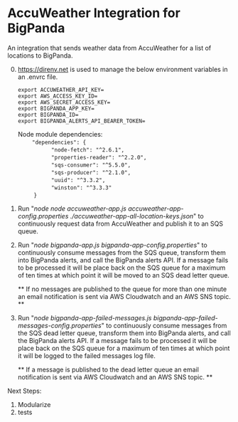 # AccuWeather Integration for BigPanda

An integration that sends weather data from AccuWeather for a list of locations to BigPanda.


0) https://direnv.net is used to manage the below environment variables in an .envrc file.

    `export ACCUWEATHER_API_KEY=`\
    `export AWS_ACCESS_KEY_ID=`\
    `export AWS_SECRET_ACCESS_KEY=`\
    `export BIGPANDA_APP_KEY=`\
    `export BIGPANDA_ID=`\
    `export BIGPANDA_ALERTS_API_BEARER_TOKEN=`

    Node module dependencies: \
        `"dependencies": {`\
                   `"node-fetch": "^2.6.1",`\
                   `"properties-reader": "^2.2.0",`\
                   `"sqs-consumer": "^5.5.0",`\
                   `"sqs-producer": "^2.1.0",`\
                   `"uuid": "^3.3.2",`\
                   `"winston": "^3.3.3"`\
         `}`


1) Run "*node node accuweather-app.js accuweather-app-config.properties ./accuweather-app-all-location-keys.json*" to continuously request data from AccuWeather and publish it to an SQS queue.

2) Run "*node bigpanda-app.js bigpanda-app-config.properties*" to continuously consume messages from the SQS queue, transform them into BigPanda alerts, and call the BigPanda alerts API.  If a message fails to be processed it will be place back on the SQS queue for a maximum of ten times at which point it will be moved to an SQS dead letter queue.

    ** If no messages are published to the queue for more than one minute an email notification is sent via AWS Cloudwatch and an AWS SNS topic. **

3) Run "*node bigpanda-app-failed-messages.js bigpanda-app-failed-messages-config.properties*" to continuously consume messages from the SQS dead letter queue, transform them into BigPanda alerts, and call the BigPanda alerts API.  If a message fails to be processed it will be place back on the SQS queue for a maximum of ten times at which point it will be logged to the failed messages log file.

    ** If a message is published to the dead letter queue an email notification is sent via AWS Cloudwatch and an AWS SNS topic. **

Next Steps:
1) Modularize
2) tests
